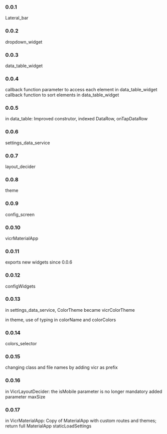 ### 0.0.1
Lateral_bar

### 0.0.2
dropdown_widget


### 0.0.3
data_table_widget

### 0.0.4
callback function parameter to access each element in data_table_widget
callback function to sort elements in data_table_widget

### 0.0.5
in data_table:
Improved construtor, indexed DataRow, onTapDataRow

### 0.0.6
settings_data_service

### 0.0.7
layout_decider

### 0.0.8
theme

### 0.0.9
config_screen

### 0.0.10
vicrMaterialApp

### 0.0.11
exports new widgets since 0.0.6

### 0.0.12
configWidgets

### 0.0.13
in settings_data_service, ColorTheme became vicrColorTheme

in theme, use of typing in colorName and colorColors

### 0.0.14
colors_selector

### 0.0.15
changing class and file names by adding vicr as prefix

### 0.0.16
in VicrLayoutDecider:
the isMobile parameter is no longer mandatory
added parameter maxSize

### 0.0.17
in VicrMaterialApp:
Copy of MaterialApp with custom routes and themes;
return full MaterialApp
staticLoadSettings
